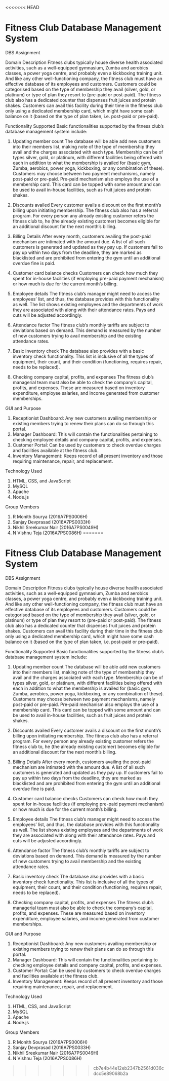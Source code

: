 <<<<<<< HEAD
# Fitness Club Database Management System
DBS Assignment

Domain Description
Fitness clubs typically house diverse health associated activities, such as a well-equipped gymnasium, Zumba and aerobics classes, a power yoga centre, and probably even a kickboxing training unit. And like any other well-functioning company, the fitness club must have an effective database of its employees and customers. Customers could be categorised based on the type of membership they avail (silver, gold, or platinum) or type of plan they resort to (pre-paid or post-paid). The fitness club also has a dedicated counter that dispenses fruit juices and protein shakes. Customers can avail this facility during their time in the fitness club only using a dedicated membership card, which might have some cash balance on it (based on the type of plan taken, i.e. post-paid or pre-paid). 

Functionality Supported
Basic functionalities supported by the fitness club’s database management system include:
1.	Updating member count
The database will be able add new customers into their members list, making note of the type of membership they avail and the charges associated with each type. Membership can be of types silver, gold, or platinum, with different facilities being offered with each in addition to what the membership is availed for (basic gym, Zumba, aerobics, power yoga, kickboxing, or any combination of these). Customers may choose between two payment mechanisms, namely post-paid or pre-paid. Pre-paid mechanism also employs the use of a membership card. This card can be topped with some amount and can be used to avail in-house facilities, such as fruit juices and protein shakes. 

2.	Discounts availed
Every customer avails a discount on the first month’s billing upon initiating membership. The fitness club also has a referral program. For every person any already existing customer refers the fitness club to, he (the already existing customer) becomes eligible for an additional discount for the next month’s billing.

3.	Billing Details
After every month, customers availing the post-paid mechanism are intimated with the amount due. A list of all such customers is generated and updated as they pay up. If customers fail to pay up within two days from the deadline, they are marked as blacklisted and are prohibited from entering the gym until an additional overdue fine is paid.   

4.	Customer card balance checks
Customers can check how much they spent for in-house facilities (if employing pre-paid payment mechanism) or how much is due for the current month’s billing.

5.	Employee details
The fitness club’s manager might need to access the employees’ list, and thus, the database provides with this functionality as well. The list shows existing employees and the departments of work they are associated with along with their attendance rates. Pays and cuts will be adjusted accordingly.
 
6.	Attendance factor
The fitness club’s monthly tariffs are subject to deviations based on demand. This demand is measured by the number of new customers trying to avail membership and the existing attendance rates. 

7.	Basic inventory check
The database also provides with a basic inventory check functionality. This list is inclusive of all the types of equipment, their count, and their condition (functioning, requires repair, needs to be replaced).

8.	Checking company capital, profits, and expenses
The fitness club’s managerial team must also be able to check the company’s capital, profits, and expenses. These are measured based on inventory expenditure, employee salaries, and income generated from customer memberships.

GUI and Purpose
1.	Receptionist Dashboard: Any new customers availing membership or existing members trying to renew their plans can do so through this portal.
2.	Manager Dashboard: This will contain the functionalities pertaining to checking employee details and company capital, profits, and expenses.
3.	Customer Portal: Can be used by customers to check overdue charges and facilities available at the fitness club.
4.	Inventory Management: Keeps record of all present inventory and those requiring maintenance, repair, and replacement.

Technology Used
1.	HTML, CSS, and JavaScript
2.	MySQL 
3.	Apache
4.	Node.js

Group Members
1.	R Monith Sourya (2016A7PS0006H)
2.	Sanjay Devprasad (2016A7PS0033H)
3.	Nikhil Sreekumar Nair (2016A7PS0049H)
4.	N Vishnu Teja (2016A7PS0086H)
=======
# Fitness Club Database Management System
DBS Assignment

Domain Description
Fitness clubs typically house diverse health associated activities, such as a well-equipped gymnasium, Zumba and aerobics classes, a power yoga centre, and probably even a kickboxing training unit. And like any other well-functioning company, the fitness club must have an effective database of its employees and customers. Customers could be categorised based on the type of membership they avail (silver, gold, or platinum) or type of plan they resort to (pre-paid or post-paid). The fitness club also has a dedicated counter that dispenses fruit juices and protein shakes. Customers can avail this facility during their time in the fitness club only using a dedicated membership card, which might have some cash balance on it (based on the type of plan taken, i.e. post-paid or pre-paid). 

Functionality Supported
Basic functionalities supported by the fitness club’s database management system include:
1.	Updating member count
The database will be able add new customers into their members list, making note of the type of membership they avail and the charges associated with each type. Membership can be of types silver, gold, or platinum, with different facilities being offered with each in addition to what the membership is availed for (basic gym, Zumba, aerobics, power yoga, kickboxing, or any combination of these). Customers may choose between two payment mechanisms, namely post-paid or pre-paid. Pre-paid mechanism also employs the use of a membership card. This card can be topped with some amount and can be used to avail in-house facilities, such as fruit juices and protein shakes. 

2.	Discounts availed
Every customer avails a discount on the first month’s billing upon initiating membership. The fitness club also has a referral program. For every person any already existing customer refers the fitness club to, he (the already existing customer) becomes eligible for an additional discount for the next month’s billing.

3.	Billing Details
After every month, customers availing the post-paid mechanism are intimated with the amount due. A list of all such customers is generated and updated as they pay up. If customers fail to pay up within two days from the deadline, they are marked as blacklisted and are prohibited from entering the gym until an additional overdue fine is paid.   

4.	Customer card balance checks
Customers can check how much they spent for in-house facilities (if employing pre-paid payment mechanism) or how much is due for the current month’s billing.

5.	Employee details
The fitness club’s manager might need to access the employees’ list, and thus, the database provides with this functionality as well. The list shows existing employees and the departments of work they are associated with along with their attendance rates. Pays and cuts will be adjusted accordingly.
 
6.	Attendance factor
The fitness club’s monthly tariffs are subject to deviations based on demand. This demand is measured by the number of new customers trying to avail membership and the existing attendance rates. 

7.	Basic inventory check
The database also provides with a basic inventory check functionality. This list is inclusive of all the types of equipment, their count, and their condition (functioning, requires repair, needs to be replaced).

8.	Checking company capital, profits, and expenses
The fitness club’s managerial team must also be able to check the company’s capital, profits, and expenses. These are measured based on inventory expenditure, employee salaries, and income generated from customer memberships.

GUI and Purpose
1.	Receptionist Dashboard: Any new customers availing membership or existing members trying to renew their plans can do so through this portal.
2.	Manager Dashboard: This will contain the functionalities pertaining to checking employee details and company capital, profits, and expenses.
3.	Customer Portal: Can be used by customers to check overdue charges and facilities available at the fitness club.
4.	Inventory Management: Keeps record of all present inventory and those requiring maintenance, repair, and replacement.

Technology Used
1.	HTML, CSS, and JavaScript
2.	MySQL 
3.	Apache
4.	Node.js

Group Members
1.	R Monith Sourya (2016A7PS0006H)
2.	Sanjay Devprasad (2016A7PS0033H)
3.	Nikhil Sreekumar Nair (2016A7PS0049H)
4.	N Vishnu Teja (2016A7PS0086H)
>>>>>>> cb7e4b44e12eb2347b2561d036cdcc5e89068b2a
